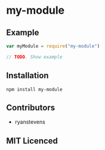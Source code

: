 # my-module

<!--
    [![build status][1]][2]
    [![NPM version][3]][4]
    [![Coverage Status][5]][6]
    [![gemnasium Dependency Status][7]][8]
    [![Davis Dependency status][9]][10]
-->

<!-- [![browser support][11]][12] -->



## Example

```js
var myModule = require("my-module")

// TODO. Show example
```

## Installation

`npm install my-module`

## Contributors

 - ryanstevens

## MIT Licenced

  [1]: https://secure.travis-ci.org/ryanstevens/my-module.png
  [2]: https://travis-ci.org/ryanstevens/my-module
  [3]: https://badge.fury.io/js/my-module.png
  [4]: https://badge.fury.io/js/my-module
  [5]: https://coveralls.io/repos/ryanstevens/my-module/badge.png
  [6]: https://coveralls.io/r/ryanstevens/my-module
  [7]: https://gemnasium.com/ryanstevens/my-module.png
  [8]: https://gemnasium.com/ryanstevens/my-module
  [9]: https://david-dm.org/ryanstevens/my-module.png
  [10]: https://david-dm.org/ryanstevens/my-module
  [11]: https://ci.testling.com/ryanstevens/my-module.png
  [12]: https://ci.testling.com/ryanstevens/my-module
